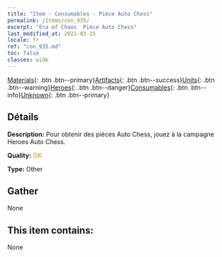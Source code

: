 ```yaml
---
title: "Item - Consumables - Pièce Auto Chess"
permalink: /Items/con_935/
excerpt: "Era of Chaos  Pièce Auto Chess"
last_modified_at: 2021-03-25
locale: fr
ref: "con_935.md"
toc: false
classes: wide
---
```

 [Materials](/fr/Items/){: .btn .btn--primary}[Artifacts](/fr/Items/Artifacts/){: .btn .btn--success}[Units](/fr/Items/Units/){: .btn .btn--warning}[Heroes](/fr/Items/Heroes/){: .btn .btn--danger}[Consumables](/fr/Items/Consumables/){: .btn .btn--info}[Unknown](/fr/Items/Unknown/){: .btn .btn--primary}

## Détails
 **Description:** Pour obtenir des pièces Auto Chess, jouez à la campagne Heroes Auto Chess.

 **Quality:** <span style="color: #FF8C00">OK</span>

 **Type:** Other

## Gather

  None

## This item contains:

  None

